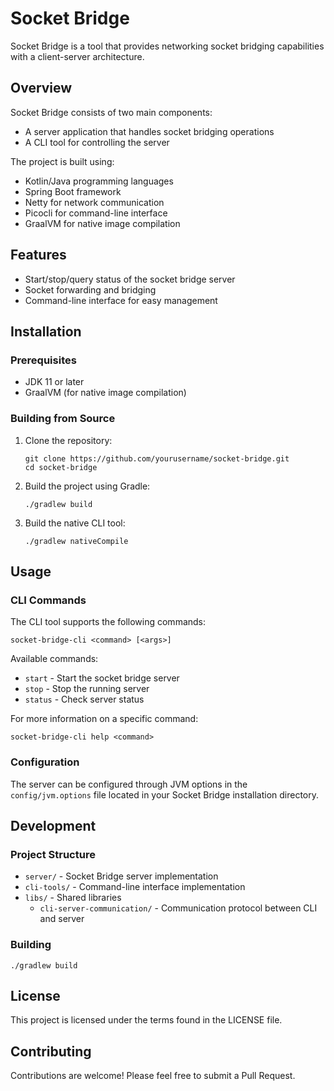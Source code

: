 # Socket Bridge

Socket Bridge is a tool that provides networking socket bridging capabilities with a client-server architecture.

## Overview

Socket Bridge consists of two main components:
- A server application that handles socket bridging operations
- A CLI tool for controlling the server

The project is built using:
- Kotlin/Java programming languages
- Spring Boot framework
- Netty for network communication
- Picocli for command-line interface
- GraalVM for native image compilation

## Features

- Start/stop/query status of the socket bridge server
- Socket forwarding and bridging
- Command-line interface for easy management

## Installation

### Prerequisites
- JDK 11 or later
- GraalVM (for native image compilation)

### Building from Source

1. Clone the repository:
   ```
   git clone https://github.com/yourusername/socket-bridge.git
   cd socket-bridge
   ```

2. Build the project using Gradle:
   ```
   ./gradlew build
   ```

3. Build the native CLI tool:
   ```
   ./gradlew nativeCompile
   ```

## Usage

### CLI Commands

The CLI tool supports the following commands:

```
socket-bridge-cli <command> [<args>]
```

Available commands:
- `start` - Start the socket bridge server
- `stop` - Stop the running server
- `status` - Check server status

For more information on a specific command:
```
socket-bridge-cli help <command>
```

### Configuration

The server can be configured through JVM options in the `config/jvm.options` file located in your Socket Bridge installation directory.

## Development

### Project Structure

- `server/` - Socket Bridge server implementation
- `cli-tools/` - Command-line interface implementation
- `libs/` - Shared libraries
  - `cli-server-communication/` - Communication protocol between CLI and server

### Building

```
./gradlew build
```

## License

This project is licensed under the terms found in the LICENSE file.

## Contributing

Contributions are welcome! Please feel free to submit a Pull Request.
